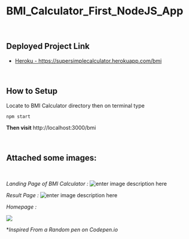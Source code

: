 
# BMI_Calculator_First_NodeJS_App

<br>

## Deployed Project Link

 - <a href="https://supersimplecalculator.herokuapp.com/bmi" target="_blank" >Heroku - https://supersimplecalculator.herokuapp.com/bmi</a>
 
<br>

## How to Setup

Locate to BMI Calculator directory then on terminal type

    npm start

**Then visit**
http://localhost:3000/bmi


 <br>

## Attached some images:
<br>

_Landing Page of BMI Calculator :_
![enter image description here](https://raw.githubusercontent.com/MohitSinghChauhan/BMI_Calculator_Basic_NodeJS_App/main/preview_images/Landing_page_bmi.png)

_Result Page :_
![enter image description here](https://raw.githubusercontent.com/MohitSinghChauhan/BMI_Calculator_Basic_NodeJS_App/main/preview_images/result_page.png)

_Homepage :_

![](https://raw.githubusercontent.com/MohitSinghChauhan/BMI_Calculator_Basic_NodeJS_App/main/preview_images/Homepage.gif)

\*_Inspired From a Random pen on Codepen.io_
